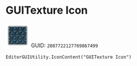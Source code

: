# GUITexture Icon
![](/img/GUITexture%20Icon.png)
GUID: `2087722127769867499`
```
EditorGUIUtility.IconContent("GUITexture Icon")
```
